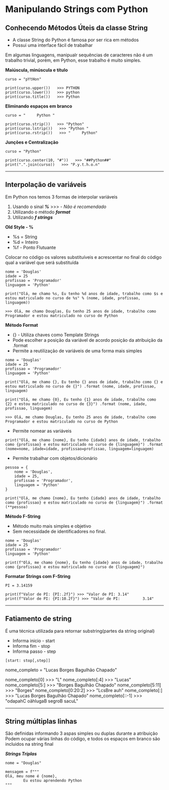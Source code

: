 # Manipulando Strings com Python

## Conhecendo Métodos Úteis da classe String

- A classe String do Python é famosa por ser rica em métodos
- Possui uma interface fácil de trabalhar

Em algumas linguagens, manipualr sequências de caracteres não é um trabalho trivial, porém, em Python, esse trabalho é muito simples.

**Maiúscula, minúscula e título**
```
curso = "pYtHon"

print(curso.upper())   >>> PYTHON
print(curso.lower())   >>> python
print(curso.title())   >>> Python
```

**Eliminando espaços em branco**
```
curso = "     Python "

print(curso.strip())   >>> "Python"
print(curso.lstrip())   >>> "Python "
print(curso.rstrip())   >>> "     Python"
```

**Junções e Centralização**
```
curso = "Python"

print(curso.center(10, "#"))   >>> "##Python##"
print(".".join(curso))   >>> "P.y.t.h.o.n"

```

<hr>

## Interpolação de variáveis

Em Python nos temos 3 formas de interpolar variáveis
1. Usando o sinal ***%***     >>>     - *Não é recomendado*
2. Utilizando o método ***format***
3. Utilizando ***f strings***

**Old Style - %**
- %s = String
- %d = Inteiro
- %f - Ponto Flutuante

Colocar no código os valores substituíveis e acrescentar no final do código qual a variável que será substituída


```
nome = 'Douglas'
idade = 25
profissao = 'Programador'
linguagem = 'Python'

print("Olá, me chamo %s, Eu tenho %d anos de idade, trabalho como $s e estou matriculado no curso de %s" % (nome, idade, profissao, linguagem))

>>> Olá, me chamo Douglas, Eu tenho 25 anos de idade, trabalho como Programador e estou matriculado no curso de Python
```

**Método Format**

- {} - Utiliza chaves como Template Strings
- Pode escolher a posição da variável de acordo posição da atribuição da .format
- Permite a reutilização de variáveis de uma forma mais simples


```
nome = 'Douglas'
idade = 25
profissao = 'Programador'
linguagem = 'Python'

print("Olá, me chamo {}, Eu tenho {} anos de idade, trabalho como {} e estou matriculado no curso de {}") .format (nome, idade, profissao, linguagem)

print("Olá, me chamo {0}, Eu tenho {1} anos de idade, trabalho como {2} e estou matriculado no curso de {3}") .format (nome, idade, profissao, linguagem)

>>> Olá, me chamo Douglas, Eu tenho 25 anos de idade, trabalho como Programador e estou matriculado no curso de Python
```

- Permite nomear as variáveis
```
print("Olá, me chamo {nome}, Eu tenho {idade} anos de idade, trabalho como {profissao} e estou matriculado no curso de {linguagem}") .format (nome=nome, idade=idade, profissao=profissao, linguagem=linguagem)
```

- Permite trabalhar com objetos/dicionário
```
pessoa = {
    nome = 'Douglas',
    idade = 25,
    profissao = 'Programador',
    linguagem = 'Python'
}

print("Olá, me chamo {nome}, Eu tenho {idade} anos de idade, trabalho como {profissao} e estou matriculado no curso de {linguagem}") .format (**pessoa)
```

**Método F-String**
- Método muito mais simples e objetivo
- Sem necessidade de identificadores no final.
```
nome = 'Douglas'
idade = 25
profissao = 'Programador'
linguagem = 'Python'

print(f"Olá, me chamo {nome}, Eu tenho {idade} anos de idade, trabalho como {profissao} e estou matriculado no curso de {linguagem}")
```

**Formatar Strings com F-String**
```
PI = 3.14159

print(f"Valor de PI: {PI:.2f}") >>> "Valor de PI: 3.14"
print(f"Valor de PI: {PI:10.2f}") >>> "Valor de PI:          3.14"
```

<hr>

## Fatiamento de string

É uma técnica utilizada para retornar substring(partes da string original)
- Informa inicio - start
- Informa fim - stop
- Informa passo - step

`[start: stop[,step]]`

nome_completo = "Lucas Borges Bagulhão Chapado"

nome_completo[0]        >>> "L"
nome_completo[:4]       >>> "Lucas"
nome_completo[5:]       >>> "Borges Bagulhão Chapado"
nome_completo[5:11]     >>> "Borges"
nome_completo[0:20:2]   >>> "LcsBre auh"
nome_completo[:]        >>> "Lucas Borges Bagulhão Chapado"
nome_completo[::-1]     >>> "odapahC oãhlugaB segroB sacuL"

<hr>

## String múltiplas linhas

São definidas informando 3 aspas simples ou duplas durante a atribuição
Podem ocupar várias linhas do código, e todos os espaços em branco são incluidos na string final


***Strings Triplas***
```
nome = "Douglas"

mensagem = f"""
Olá, meu nome é {nome},
        Eu estou aprendendo Python
"""
```